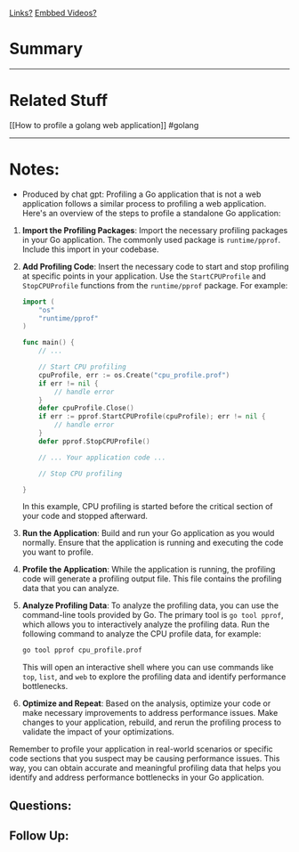 [Links?](#)
[Embbed Videos?](#)
# Summary

----
# Related Stuff
[[How to profile a golang web application]]
#golang

----
# Notes:
- Produced by chat gpt:
Profiling a Go application that is not a web application follows a similar process to profiling a web application. Here's an overview of the steps to profile a standalone Go application:

1. **Import the Profiling Packages**: Import the necessary profiling packages in your Go application. The commonly used package is `runtime/pprof`. Include this import in your codebase.

2. **Add Profiling Code**: Insert the necessary code to start and stop profiling at specific points in your application. Use the `StartCPUProfile` and `StopCPUProfile` functions from the `runtime/pprof` package. For example:

   ```go
   import (
       "os"
       "runtime/pprof"
   )

   func main() {
       // ...

       // Start CPU profiling
       cpuProfile, err := os.Create("cpu_profile.prof")
       if err != nil {
           // handle error
       }
       defer cpuProfile.Close()
       if err := pprof.StartCPUProfile(cpuProfile); err != nil {
           // handle error
       }
       defer pprof.StopCPUProfile()

       // ... Your application code ...

       // Stop CPU profiling

   }
   ```

   In this example, CPU profiling is started before the critical section of your code and stopped afterward.

3. **Run the Application**: Build and run your Go application as you would normally. Ensure that the application is running and executing the code you want to profile.

4. **Profile the Application**: While the application is running, the profiling code will generate a profiling output file. This file contains the profiling data that you can analyze.

5. **Analyze Profiling Data**: To analyze the profiling data, you can use the command-line tools provided by Go. The primary tool is `go tool pprof`, which allows you to interactively analyze the profiling data. Run the following command to analyze the CPU profile data, for example:

   ```bash
   go tool pprof cpu_profile.prof
   ```

   This will open an interactive shell where you can use commands like `top`, `list`, and `web` to explore the profiling data and identify performance bottlenecks.

6. **Optimize and Repeat**: Based on the analysis, optimize your code or make necessary improvements to address performance issues. Make changes to your application, rebuild, and rerun the profiling process to validate the impact of your optimizations.

Remember to profile your application in real-world scenarios or specific code sections that you suspect may be causing performance issues. This way, you can obtain accurate and meaningful profiling data that helps you identify and address performance bottlenecks in your Go application.

## Questions:

## Follow Up:
